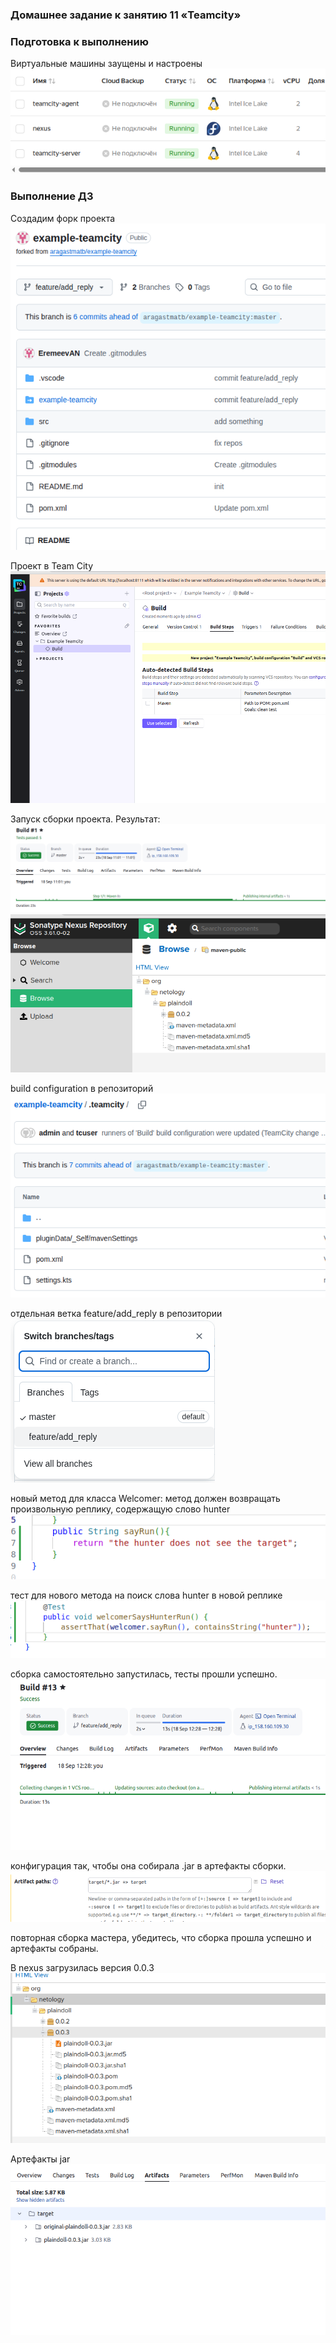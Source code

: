 ### Домашнее задание к занятию 11 «Teamcity»
### Подготовка к выполнению
Виртуальные машины заущены и настроены
![image](https://github.com/EremeevAN/teamcity/blob/main/images/1.png)

### Выполнение ДЗ
Создадим форк проекта
![image](https://github.com/EremeevAN/teamcity/blob/main/images/2.png)

Проект в Team City
![image](https://github.com/EremeevAN/teamcity/blob/main/images/3.png)

Запуск сборки проекта. Результат:
![image](https://github.com/EremeevAN/teamcity/blob/main/images/4.png)
![image](https://github.com/EremeevAN/teamcity/blob/main/images/5.png)

build configuration в репозиторий
![image](https://github.com/EremeevAN/teamcity/blob/main/images/6.png)

отдельная ветка feature/add_reply в репозитории
![image](https://github.com/EremeevAN/teamcity/blob/main/images/7.png)

новый метод для класса Welcomer: метод должен возвращать произвольную реплику, содержащую слово hunter
![image](https://github.com/EremeevAN/teamcity/blob/main/images/8.png)

тест для нового метода на поиск слова hunter в новой реплике
![image](https://github.com/EremeevAN/teamcity/blob/main/images/9.png)

сборка самостоятельно запустилась, тесты прошли успешно.
![image](https://github.com/EremeevAN/teamcity/blob/main/images/10.png)

конфигурация так, чтобы она собирала .jar в артефакты сборки.
![image](https://github.com/EremeevAN/teamcity/blob/main/images/11.png)

повторная сборка мастера, убедитесь, что сборка прошла успешно и артефакты собраны.

В nexus загрузилась версия 0.0.3
![image](https://github.com/EremeevAN/teamcity/blob/main/images/12.png)

Артефакты jar
![image](https://github.com/EremeevAN/teamcity/blob/main/images/13.png)